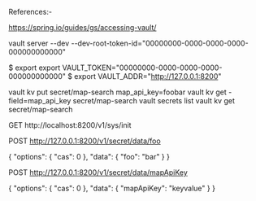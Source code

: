 References:-

https://spring.io/guides/gs/accessing-vault/

vault server --dev --dev-root-token-id="00000000-0000-0000-0000-000000000000"

$ export export VAULT_TOKEN="00000000-0000-0000-0000-000000000000"
$ export VAULT_ADDR="http://127.0.0.1:8200"

vault kv put secret/map-search map_api_key=foobar
vault kv get -field=map_api_key secret/map-search
vault secrets list
vault kv get secret/map-search

GET http://localhost:8200/v1/sys/init

POST http://127.0.0.1:8200/v1/secret/data/foo

{
  "options": {
      "cas": 0
  },
  "data": {
      "foo": "bar"
    }
}

POST http://127.0.0.1:8200/v1/secret/data/mapApiKey

{
  "options": {
      "cas": 0
  },
  "data": {
      "mapApiKey": "keyvalue"
    }
}